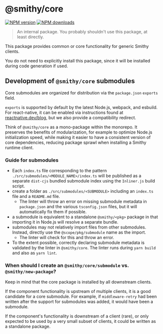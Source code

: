 # @smithy/core

[![NPM version](https://img.shields.io/npm/v/@smithy/core/latest.svg)](https://www.npmjs.com/package/@smithy/core)
[![NPM downloads](https://img.shields.io/npm/dm/@smithy/core.svg)](https://www.npmjs.com/package/@smithy/core)

> An internal package. You probably shouldn't use this package, at least directly.

This package provides common or core functionality for generic Smithy clients.

You do not need to explicitly install this package, since it will be installed during code generation if used.

## Development of `@smithy/core` submodules

Core submodules are organized for distribution via the `package.json` `exports` field.

`exports` is supported by default by the latest Node.js, webpack, and esbuild. For react-native, it can be
enabled via instructions found at [reactnative.dev/blog](https://reactnative.dev/blog/2023/06/21/package-exports-support), but we also provide a compatibility redirect.

Think of `@smithy/core` as a mono-package within the monorepo.
It preserves the benefits of modularization, for example to optimize Node.js initialization speed,
while making it easier to have a consistent version of core dependencies, reducing package sprawl when
installing a Smithy runtime client.

### Guide for submodules

- Each `index.ts` file corresponding to the pattern `./src/submodules/<MODULE_NAME>/index.ts` will be
  published as a separate `dist-cjs` bundled submodule index using the `Inliner.js` build script.
- create a folder as `./src/submodules/<SUBMODULE>` including an `index.ts` file and a `README.md` file.
    - The linter will throw an error on missing submodule metadata in `package.json` and the various `tsconfig.json` files, but it will automatically fix them if possible.
- a submodule is equivalent to a standalone `@smithy/<pkg>` package in that importing it in Node.js will resolve a separate bundle.
- submodules may not relatively import files from other submodules. Instead, directly use the `@scope/pkg/submodule` name as the import.
    - The linter will check for this and throw an error.
- To the extent possible, correctly declaring submodule metadata is validated by the linter in `@smithy/core`.
  The linter runs during `yarn build` and also as `yarn lint`.

### When should I create an `@smithy/core/submodule` vs. `@smithy/new-package`?

Keep in mind that the core package is installed by all downstream clients.

If the component functionality is upstream of multiple clients, it is
a good candidate for a core submodule. For example, if `middleware-retry` had been written 
after the support for submodules was added, it would have been a submodule.

If the component's functionality is downstream of a client (rare), or only expected to be used by a very small
subset of clients, it could be written as a standalone package.
